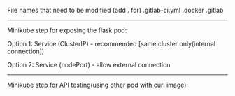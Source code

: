 File names that need to be modified (add . for)
.gitlab-ci.yml
.docker
.gitlab

------------------------------------------------------------------------
Minikube step for exposing the flask pod:

Option 1: Service (ClusterIP) - recommended [same cluster only(internal connection]) 

Option 2: Service (nodePort) - allow external connection

------------------------------------------------------------------------
Minikube step for API testing(using other pod with curl image):




